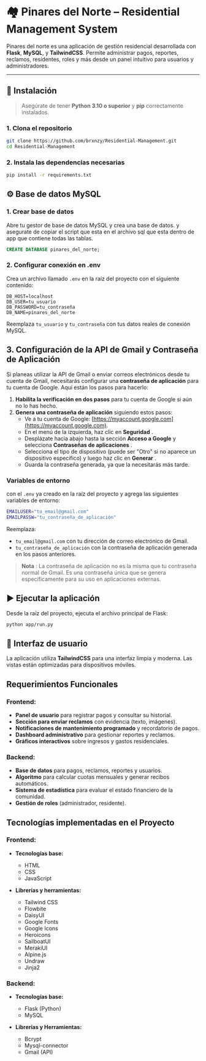 # 🏘️ Pinares del Norte – Residential Management System

Pinares del norte es una aplicación de gestión residencial desarrollada con **Flask**, **MySQL**, y **TailwindCSS**. Permite administrar pagos, reportes, reclamos, residentes, roles y más desde un panel intuitivo para usuarios y administradores.

---

## 🚀 Instalación

> Asegúrate de tener **Python 3.10 o superior** y **pip** correctamente instalados.

### 1. Clona el repositorio

```bash
git clone https://github.com/brxnzy/Residential-Management.git
cd Residential-Management
```

### 2. Instala las dependencias necesarias

```bash
pip install -r requirements.txt
```

## ⚙️ Base de datos MySQL

### 1. Crear base de datos

Abre tu gestor de base de datos MySQL y crea una base de datos. y asegurate de copiar el script que esta en el archivo sql que esta dentro de app que contiene todas las tablas.

```sql
CREATE DATABASE pinares_del_norte;
```

### 2. Configurar conexión en .env

Crea un archivo llamado `.env` en la raíz del proyecto con el siguiente contenido:

```env
DB_HOST=localhost
DB_USER=tu_usuario
DB_PASSWORD=tu_contraseña
DB_NAME=pinares_del_norte
```

Reemplaza `tu_usuario` y `tu_contraseña` con tus datos reales de conexión MySQL.

## 3. Configuración de la API de Gmail y Contraseña de Aplicación

Si planeas utilizar la API de Gmail o enviar correos electrónicos desde tu cuenta de Gmail, necesitarás configurar una **contraseña de aplicación** para tu cuenta de Google. Aquí están los pasos para hacerlo:

1. **Habilita la verificación en dos pasos** para tu cuenta de Google si aún no lo has hecho.
2. **Genera una contraseña de aplicación** siguiendo estos pasos:
   * Ve a tu cuenta de Google: [https://myaccount.google.com](https://myaccount.google.com).
   * En el menú de la izquierda, haz clic en  **Seguridad** .
   * Desplázate hacia abajo hasta la sección **Acceso a Google** y selecciona  **Contraseñas de aplicaciones** .
   * Selecciona el tipo de dispositivo (puede ser "Otro" si no aparece un dispositivo específico) y luego haz clic en  **Generar** .
   * Guarda la contraseña generada, ya que la necesitarás más tarde.

### Variables de entorno

con el  `.env` ya creado en la raíz del proyecto y agrega las siguientes variables de entorno:

```bash
EMAILUSER="tu_email@gmail.com"
EMAILPASSW="tu_contraseña_de_aplicación"
```

Reemplaza:

* `tu_email@gmail.com` con tu dirección de correo electrónico de Gmail.
* `tu_contraseña_de_aplicación` con la contraseña de aplicación generada en los pasos anteriores.

> **Nota** : La contraseña de aplicación no es la misma que tu contraseña normal de Gmail. Es una contraseña única que se genera específicamente para su uso en aplicaciones externas.
>

## ▶️ Ejecutar la aplicación

Desde la raíz del proyecto, ejecuta el archivo principal de Flask:

```bash
python app/run.py
```

## 📱 Interfaz de usuario

La aplicación utiliza **TailwindCSS** para una interfaz limpia y moderna. Las vistas están optimizadas para dispositivos móviles.


## Requerimientos Funcionales

### Frontend:

- **Panel de usuario** para registrar pagos y consultar su historial.
- **Sección para enviar reclamos** con evidencia (texto, imágenes).
- **Notificaciones de mantenimiento programado** y recordatorio de pagos.
- **Dashboard administrativo** para gestionar reportes y reclamos.
- **Gráficos interactivos** sobre ingresos y gastos residenciales.

### Backend:

- **Base de datos** para pagos, reclamos, reportes y usuarios.
- **Algoritmo** para calcular cuotas mensuales y generar recibos automáticos.
- **Sistema de estadística** para evaluar el estado financiero de la comunidad.
- **Gestión de roles** (administrador, residente).


## Tecnologías implementadas en el Proyecto

### Frontend:

- **Tecnologías base:**

  - HTML
  - CSS
  - JavaScript
- **Librerías y herramientas:**

  - Tailwind CSS
  - Flowbite
  - DaisyUI
  - Google Fonts
  - Google Icons
  - Heroicons
  - SailboatUI
  - MerakiUI
  - Alpine.js
  - Undraw
  - Jinja2

### Backend:

- **Tecnologías base:**

  - Flask (Python)
  - MySQL
- **Librerías y Herramientas:**

  - Bcrypt
  - Mysql-connector
  - Gmail (API)

